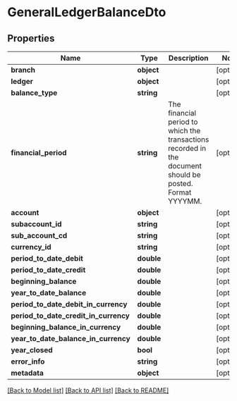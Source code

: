 # GeneralLedgerBalanceDto

## Properties
Name | Type | Description | Notes
------------ | ------------- | ------------- | -------------
**branch** | **object** |  | [optional] 
**ledger** | **object** |  | [optional] 
**balance_type** | **string** |  | [optional] 
**financial_period** | **string** | The financial period to which the transactions recorded in the document should be posted. Format YYYYMM. | [optional] 
**account** | **object** |  | [optional] 
**subaccount_id** | **string** |  | [optional] 
**sub_account_cd** | **string** |  | [optional] 
**currency_id** | **string** |  | [optional] 
**period_to_date_debit** | **double** |  | [optional] 
**period_to_date_credit** | **double** |  | [optional] 
**beginning_balance** | **double** |  | [optional] 
**year_to_date_balance** | **double** |  | [optional] 
**period_to_date_debit_in_currency** | **double** |  | [optional] 
**period_to_date_credit_in_currency** | **double** |  | [optional] 
**beginning_balance_in_currency** | **double** |  | [optional] 
**year_to_date_balance_in_currency** | **double** |  | [optional] 
**year_closed** | **bool** |  | [optional] 
**error_info** | **string** |  | [optional] 
**metadata** | **object** |  | [optional] 

[[Back to Model list]](../README.md#documentation-for-models) [[Back to API list]](../README.md#documentation-for-api-endpoints) [[Back to README]](../README.md)


